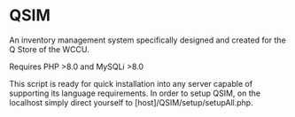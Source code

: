 # QSIM
An inventory management system specifically designed and created for the Q Store of the WCCU.

Requires  PHP >8.0 and MySQLi >8.0

This script is ready for quick installation into any server capable of supporting its language requirements.
In order to setup QSIM, on the localhost simply direct yourself to [host]/QSIM/setup/setupAll.php.
